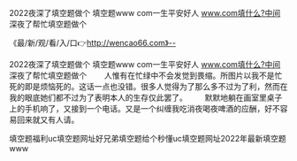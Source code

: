 2022夜深了填空题做个
填空题www com一生平安好人
www.com填什么?中间
深夜了帮忙填空题做个


《最/新/观/看/入/口👉http://wencao66.com》--

2022夜深了填空题做个
填空题www com一生平安好人
www.com填什么?中间
深夜了帮忙填空题做个
　　人惟有在忙绿中不会发觉到畏缩。所图片以我不是忙死的即是烦恼死的。这话一点也没错。很多人觉得为了那么多不过为了利，然而在我的眼底她们都不过为了表明本人的生存仅此罢了。
　　默默地躺在画室里桌子上的手机响了，又接到一个电话。又是一个纠缠我吃消夜喝夜啤酒的应酬，好不容易回来就又有人请。





填空题福利uc填空题网址好兄弟填空题给个秒懂uc填空题网址2022年最新填空题www
